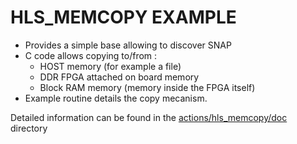 # HLS_MEMCOPY EXAMPLE

* Provides a simple base allowing to discover SNAP
* C code allows copying to/from :
  * HOST memory (for example a file)
  * DDR FPGA attached on board memory
  * Block RAM memory (memory inside the FPGA itself)
* Example routine details the copy mecanism.

Detailed information can be found in the [actions/hls_memcopy/doc](./doc) directory
